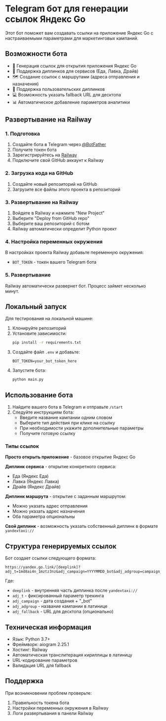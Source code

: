 # Telegram бот для генерации ссылок Яндекс Go

Этот бот поможет вам создавать ссылки на приложение Яндекс Go с настраиваемыми параметрами для маркетинговых кампаний.

## Возможности бота

- 🚗 Генерация ссылок для открытия приложения Яндекс Go
- 🍔 Поддержка диплинков для сервисов (Еда, Лавка, Драйв)
- 🗺️ Создание ссылок с маршрутами (адреса отправления и назначения)
- 🔗 Поддержка пользовательских диплинков
- 💻 Возможность указать fallback URL для десктопа
- 📊 Автоматическое добавление параметров аналитики

## Развертывание на Railway

### 1. Подготовка

1. Создайте бота в Telegram через [@BotFather](https://t.me/botfather)
2. Получите токен бота
3. Зарегистрируйтесь на [Railway](https://railway.app/)
4. Подключите свой GitHub аккаунт к Railway

### 2. Загрузка кода на GitHub

1. Создайте новый репозиторий на GitHub
2. Загрузите все файлы этого проекта в репозиторий

### 3. Развертывание на Railway

1. Войдите в Railway и нажмите "New Project"
2. Выберите "Deploy from GitHub repo"
3. Выберите ваш репозиторий с ботом
4. Railway автоматически определит Python проект

### 4. Настройка переменных окружения

В настройках проекта Railway добавьте переменную окружения:
- `BOT_TOKEN` - токен вашего Telegram бота

### 5. Развертывание

Railway автоматически развернет бот. Процесс займет несколько минут.

## Локальный запуск

Для тестирования на локальной машине:

1. Клонируйте репозиторий
2. Установите зависимости:
   ```bash
   pip install -r requirements.txt
   ```
3. Создайте файл `.env` и добавьте:
   ```
   BOT_TOKEN=your_bot_token_here
   ```
4. Запустите бота:
   ```bash
   python main.py
   ```

## Использование бота

1. Найдите вашего бота в Telegram и отправьте `/start`
2. Следуйте инструкциям бота:
   - Введите название кампании одним словом
   - Выберите тип действия при клике на ссылку
   - При необходимости укажите дополнительные параметры
   - Получите готовую ссылку

### Типы ссылок

**Просто открыть приложение** - базовое открытие Яндекс Go

**Диплинк сервиса** - открытие конкретного сервиса:
- Еда (Яндекс Еда)
- Лавка (Яндекс Лавка) 
- Драйв (Яндекс Драйв)

**Диплинк маршрута** - открытие с заданным маршрутом:
- Можно указать адрес отправления
- Можно указать адрес назначения
- Оба параметра опциональны

**Свой диплинк** - возможность указать собственный диплинк в формате `yandextaxi://`

## Структура генерируемых ссылок

Бот создает ссылки следующего формата:
```
https://yandex.go.link/[deeplink]?adj_t=1md8ai4n_1mztz3nz&adj_campaign=YYYYMMDD_bot&adj_adgroup=campaign_name&adj_fallback=desktop_url
```

Где:
- `deeplink` - внутренняя часть диплинка после `yandextaxi://`
- `adj_t` - фиксированный параметр трекинга
- `adj_campaign` - дата создания + "_bot"
- `adj_adgroup` - название кампании в латинице
- `adj_fallback` - URL для десктопа (опционально)

## Техническая информация

- Язык: Python 3.7+
- Фреймворк: aiogram 2.25.1
- Хостинг: Railway
- Автоматическая транслитерация кириллицы в латиницу
- URL-кодирование параметров
- Валидация URL для fallback

## Поддержка

При возникновении проблем проверьте:
1. Правильность токена бота
2. Настройки переменных окружения в Railway
3. Логи развертывания в панели Railway 